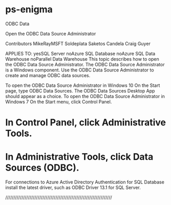 # ps-enigma
ODBC Data


Open the ODBC Data Source Administrator

Contributors
MikeRayMSFT  Soldeplata Saketos Candela  Craig Guyer

APPLIES TO: yesSQL Server noAzure SQL Database noAzure SQL Data Warehouse noParallel Data Warehouse
This topic describes how to open the ODBC Data Source Administrator. The ODBC Data Source Administrator is a Windows component. Use the ODBC Data Source Administrator to create and manage ODBC data sources.

To open the ODBC Data Source Administrator in Windows 10
On the Start page, type ODBC Data Sources. The ODBC Data Sources Desktop App should appear as a choice.
To open the ODBC Data Source Administrator in Windows 7
On the Start menu, click Control Panel.

# In Control Panel, click Administrative Tools.

# In Administrative Tools, click Data Sources (ODBC).

For connections to Azure Active Directory Authentication for SQL Database install the latest driver, such as ODBC Driver 13.1 for SQL Server.

//////////////////////////////////////////////////////////////////
